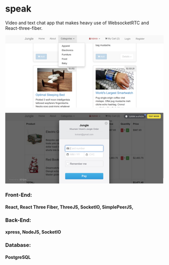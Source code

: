 # speak
Video and text chat app that makes heavy use of WebsocketRTC and React-three-fiber.

!["Browsing By Category"](https://github.com/RodoMark/jungle/blob/master/public/images/Categories.png?raw=true)

!["Checking Out A Cart"](https://github.com/RodoMark/jungle/blob/master/public/images/Checkout_Cart.png?raw=true)



### Front-End: 
#### React, React Three Fiber, ThreeJS, SocketIO, SimplePeerJS, 
### Back-End: 
#### xpress, NodeJS, SocketIO
### Database: 
#### PostgreSQL
